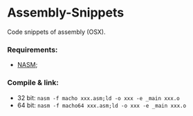 # Assembly-Snippets
Code snippets of assembly (OSX).

### Requirements:
* [NASM][1];

### Compile & link:
* 32 bit:
`nasm -f macho xxx.asm;ld -o xxx -e _main xxx.o`
* 64 bit:
`nasm -f macho64 xxx.asm;ld -o xxx -e _main xxx.o`

[1]: http://www.nasm.us/
